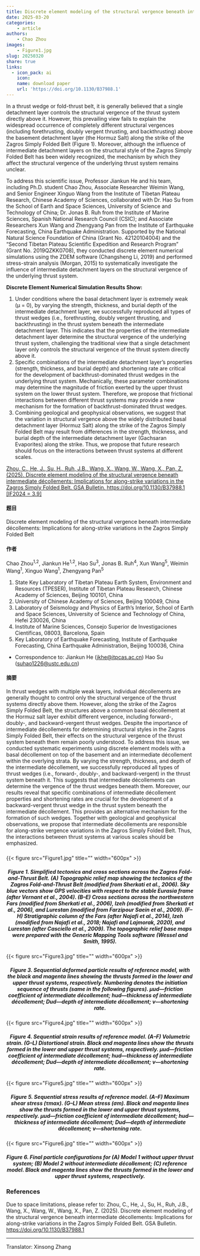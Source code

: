 ```yaml
---
title: Discrete element modeling of the structural vergence beneath intermediate décollements:Implications for along-strike variations in the Zagros Simply Folded Belt. GSA Bulletin（GSA Bulletin）
date: 2025-03-20
categories:
    - article
authors:
    - Chao Zhou
images:
    - Figure1.jpg
slug: 20250320
share: true
links:
  - icon_pack: ai
    icon: 
    name: download paper
    url: 'https://doi.org/10.1130/B37988.1'
---
```


In a thrust wedge or fold-thrust belt, it is generally believed that a single detachment layer controls the structural vergence of the thrust system directly above it. However, this prevailing view fails to explain the widespread occurrence of completely different structural vergences (including forethrusting, doubly vergent thrusting, and backthrusting) above the basement detachment layer (the Hormuz Salt) along the strike of the Zagros Simply Folded Belt (Figure 1). Moreover, although the influence of intermediate detachment layers on the structural style of the Zagros Simply Folded Belt has been widely recognized, the mechanism by which they affect the structural vergence of the underlying thrust system remains unclear.

To address this scientific issue, Professor Jiankun He and his team, including Ph.D. student Chao Zhou, Associate Researcher Weimin Wang, and Senior Engineer Xinguo Wang from the Institute of Tibetan Plateau Research, Chinese Academy of Sciences, collaborated with Dr. Hao Su from the School of Earth and Space Sciences, University of Science and Technology of China; Dr. Jonas B. Ruh from the Institute of Marine Sciences, Spanish National Research Council (CSIC); and Associate Researchers Xun Wang and Zhengyang Pan from the Institute of Earthquake Forecasting, China Earthquake Administration. Supported by the National Natural Science Foundation of China (Grant No. 42120104004) and the “Second Tibetan Plateau Scientific Expedition and Research Program” (Grant No. 2019QZKK0708), they conducted discrete element numerical simulations using the ZDEM software (Changsheng Li, 2019) and performed stress-strain analysis (Morgan, 2015) to systematically investigate the influence of intermediate detachment layers on the structural vergence of the underlying thrust system.

**Discrete Element Numerical Simulation Results Show:**

1. Under conditions where the basal detachment layer is extremely weak (μ = 0), by varying the strength, thickness, and burial depth of the intermediate detachment layer, we successfully reproduced all types of thrust wedges (i.e., forethrusting, doubly vergent thrusting, and backthrusting) in the thrust system beneath the intermediate detachment layer. This indicates that the properties of the intermediate detachment layer determine the structural vergence of the underlying thrust system, challenging the traditional view that a single detachment layer only controls the structural vergence of the thrust system directly above it.
2. Specific combinations of the intermediate detachment layer’s properties (strength, thickness, and burial depth) and shortening rate are critical for the development of backthrust-dominated thrust wedges in the underlying thrust system. Mechanically, these parameter combinations may determine the magnitude of friction exerted by the upper thrust system on the lower thrust system. Therefore, we propose that frictional interactions between different thrust systems may provide a new mechanism for the formation of backthrust-dominated thrust wedges.
3. Combining geological and geophysical observations, we suggest that the variation in structural vergence above the widely distributed basal detachment layer (Hormuz Salt) along the strike of the Zagros Simply Folded Belt may result from differences in the strength, thickness, and burial depth of the intermediate detachment layer (Gachsaran Evaporites) along the strike. Thus, we propose that future research should focus on the interactions between thrust systems at different scales.

<div id="refer-zhou2025"></div>

[Zhou, C., He, J., Su, H., Ruh, J.B., Wang, X., Wang, W., Wang, X., Pan, Z. (2025). Discrete element modeling of the structural vergence beneath intermediate décollements: Implications for along-strike variations in the Zagros Simply Folded Belt. GSA Bulletin. https://doi.org/10.1130/B37988.1 [IF2024 = 3.9]](https://doi.org/10.1130/B37988.1)

#### 题目

Discrete element modeling of the structural vergence beneath intermediate décollements: Implications for along-strike variations in the Zagros Simply Folded Belt

#### 作者
Chao Zhou<sup>1,2</sup>, Jiankun He<sup>1,2</sup>, Hao Su<sup>3</sup>, Jonas B. Ruh<sup>4</sup>, Xun Wang<sup>5</sup>, Weimin Wang<sup>1</sup>, Xinguo Wang<sup>1</sup>, Zhengyang Pan<sup>5</sup>

1. State Key Laboratory of Tibetan Plateau Earth System, Environment and Resources (TPESER), Institute of Tibetan Plateau Research, Chinese Academy of Sciences, Beijing 100101, China
2. University of Chinese Academy of Sciences, Beijing 100049, China
3. Laboratory of Seismology and Physics of Earth’s Interior, School of Earth and Space Sciences, University of Science and Technology of China, Hefei 230026, China
4. Institute of Marine Sciences, Consejo Superior de Investigaciones Científicas, 08003, Barcelona, Spain
5. Key Laboratory of Earthquake Forecasting, Institute of Earthquake Forecasting, China Earthquake Administration, Beijing 100036, China

- Correspondence to: Jiankun He (jkhe@itpcas.ac.cn)    Hao Su (suhao1226@ustc.edu.cn)


#### 摘要
In thrust wedges with multiple weak layers, individual décollements are generally thought to control only the structural vergence of the thrust systems directly above them. However, along the strike of the Zagros Simply Folded Belt, the structures above a common basal décollement at the Hormuz salt layer exhibit different vergence, including forward-, doubly-, and backward-vergent thrust wedges. Despite the importance of intermediate décollements for determining structural styles in the Zagros Simply Folded Belt, their effects on the structural vergence of the thrust system beneath them remain poorly understood. To address this issue, we conducted systematic experiments using discrete element models with a basal décollement on top of the basement and an intermediate décollement within the overlying strata. By varying the strength, thickness, and depth of the intermediate décollement, we successfully reproduced all types of thrust wedges (i.e., forward-, doubly-, and backward-vergent) in the thrust system beneath it. This suggests that intermediate décollements can determine the vergence of the thrust wedges beneath them. Moreover, our results reveal that specific combinations of intermediate décollement properties and shortening rates are crucial for the development of a backward-vergent thrust wedge in the thrust system beneath the intermediate décollement. This provides an alternative mechanism for the formation of such wedges. Together with geological and geophysical observations, we propose that intermediate décollements are responsible for along-strike vergence variations in the Zagros Simply Folded Belt. Thus, the interactions between thrust systems at various scales should be emphasized.

<h5> </h5>
{{< figure src="Figure1.jpg" title="" width="600px" >}}
<center><h5>Figure 1. Simplified tectonics and cross sections across the Zagros Fold-and-Thrust Belt. (A) Topographic relief map showing the tectonics of the Zagros Fold-and-Thrust Belt (modified from Sherkati et al., 2006). Sky blue vectors show GPS velocities with respect to the stable Eurasia frame (after Vernant et al., 2004). (B–E) Cross sections across the northwestern Fars (modified from Sherkati et al., 2006), Izeh (modified from Sherkati et al., 2006), and Lurestan (modified from Farzipour Saein et al., 2009). (F–H) Stratigraphic column of the Fars (after Najafi et al., 2014), Izeh (modified from Najafi et al., 2018; Najafi and Lajmorak, 2020), and Lurestan (after Casciello et al., 2009). The topographic relief base maps were prepared with the Generic Mapping Tools software (Wessel and Smith, 1995).</h5></center>

{{< figure src="Figure3.jpg" title="" width="600px" >}}
<center><h5>Figure 3. Sequential deformed particle results of reference model, with the black and magenta lines showing the thrusts formed in the lower and upper thrust systems, respectively. Numbering denotes the initiation sequence of thrusts (same in the following figures). μud—friction coefficient of intermediate décollement; hud—thickness of intermediate décollement; Dud—depth of intermediate décollement; v—shortening rate.</h5></center>

{{< figure src="Figure4.jpg" title="" width="600px" >}}
<center><h5>Figure 4. Sequential strain results of reference model. (A–F) Volumetric strain. (G–L) Distortional strain. Black and magenta lines show the thrusts formed in the lower and upper thrust systems, respectively. μud—friction coefficient of intermediate décollement; hud—thickness of intermediate décollement; Dud—depth of intermediate décollement; v—shortening rate.</h5></center>

{{< figure src="Figure5.jpg" title="" width="600px" >}}
<center><h5>Figure 5. Sequential stress results of reference model. (A–F) Maximum shear stress (τmax). (G–L) Mean stress (σm). Black and magenta lines show the thrusts formed in the lower and upper thrust systems, respectively. μud—friction coefficient of intermediate décollement; hud—thickness of intermediate décollement; Dud—depth of intermediate décollement; v—shortening rate.</h5></center>

{{< figure src="Figure6.jpg" title="" width="600px" >}}
<center><h5>Figure 6. Final particle configurations for (A) Model 1 without upper thrust system; (B) Model 2 without intermediate décollement; (C) reference model. Black and magenta lines show the thrusts formed in the lower and upper thrust systems, respectively.</h5></center>




### References
Due to space limitations, please refer to: Zhou, C., He, J., Su, H., Ruh, J.B., Wang, X., Wang, W., Wang, X., Pan, Z. (2025). Discrete element modeling of the structural vergence beneath intermediate décollements: Implications for along-strike variations in the Zagros Simply Folded Belt. GSA Bulletin. https://doi.org/10.1130/B37988.1

---

Translator: Xinsong Zhang

